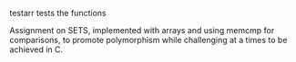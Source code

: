 testarr tests the functions

Assignment on SETS, implemented with arrays and using memcmp for comparisons, to promote polymorphism while challenging at a times to be achieved in C.
